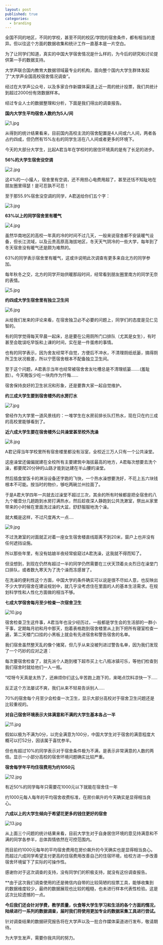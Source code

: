 ```yaml
---
layout: post
published: true
categories:
  - branding
---
```




全国不同的地区，不同的学校，甚至不同的校区/学院的宿舍条件，都有相当的差异。但以往这个方面的数据收集和统计工作一直基本是一片空白。

为了让同学们知道，真实的中国大学宿舍情况是什么样的，为今后的研究和讨论提供第一手的数据支持。

大学声联合国内教育大数据领域最专业的机构，面向整个国内大学生群体发起了“大学声全国高校宿舍情况调查”。

经过在大学声公众号，以及多家合作新媒体渠道上近一周的统计投票，我们共统计到超过2000份有效数据样本。

经过专业人士的数据整理和分析，下面是我们得出的调查报告。



**国内大学生平均宿舍人数约为5人/间**


![1.jpg]({{site.baseurl}}/image/1.jpg)



从得到的统计结果看来，目前国内高校主流的宿舍配置是4人间或六人间，两者各占约四成，但仍然有15%左右的同学生活在八人间或者更多的环境下。

今天的大部分大学生，比起A君当年在学校时的居住环境真的是有了长足的进步。



**56%的大学生宿舍没空调**


![2.jpg]({{site.baseurl}}/image/2.jpg)



这4%的一小撮人，宿舍里有空调，还不用担心电费用超了，甚至还恬不知耻地在朋友圈里得瑟！是可忍孰不可忍！

至于那55.9%宿舍没空调的同学，A君送给你们五个字：


![3.jpg]({{site.baseurl}}/image/3.jpg)




**63%以上的同学宿舍里有暖气**


![4.jpg]({{site.baseurl}}/image/4.jpg)



虽然华南地区的高校一年真的冷的时间不过几天，一般来说宿舍都不安装暖气设备，但长江流域，以及云贵高原高海拔地区，冬天天气阴冷的一些大学，每年到了冬天宿舍没有暖气还是颇为难熬的。

63%的同学表示宿舍里有暖气，这或许说明此次调查有更多来自北方的同学参加。

每年秋冬之交，北方的同学开始供暖那段时间，经常看到朋友圈里南方的同学无奈的表情。


![5.jpg]({{site.baseurl}}/image/5.jpg)




**约四成大学生宿舍里有独立卫生间**


![6.jpg]({{site.baseurl}}/image/6.jpg)



从给我们发来的评论来看，在宿舍独卫必不必要的问题上，同学们的态度是见仁见智的。

有的同学觉得每天早晨一起床，总是要在公用厕所门口排队（尤其是女生），有时甚至会耽误吃早饭和上课的时间，实在是一件蛋疼的事情。

也有的同学表示，因为舍友经常不自觉，方便后不冲水，不清理厕纸纸篓，搞得厕所卫生状况极差，所以宁愿宿舍根本不配备独立卫生间。

至于这个问题，A君表示当年也经常被宿舍舍友吐槽总是不清理纸篓.......(羞耻脸）。今天晚饭少吃一块肉作为忏悔......

宿舍保持良好的卫生状况和形象，还是要靠大家一起自觉维护。




**约三成大学生要到宿舍楼外的水房打水**


![7.jpg]({{site.baseurl}}/image/7.jpg)



曾经作为大学里一道风景线的：一堆学生在水房前排长队打热水，现在只在约三成的高校里能够看到了。




**近六成大学生要在宿舍楼外公共澡堂甚至校外洗澡**


![8.jpg]({{site.baseurl}}/image/8.jpg)



A君记得当年学校里所有宿舍楼里都没有浴室，全校近三万人只有一个公共澡堂。

这座澡堂还偏偏就建在全校所有主要建筑中海拔最高的地方，A君每次想要去洗个澡，都要爬20分钟的山路才能到达建在半山腰的澡堂。

然后插食堂饭卡的淋浴设备还字跑的飞快，一个热水澡想要洗好，不花上五六块钱根本不可能。按当时的物价，够吃两碗兰州拉面了。

于是A君大学四年一共就去过澡堂不超过三次，其余的所有时候都是把全宿舍的八九个暖壶分几趟跑到水房打满热水，然后趁夜深人静跑到公共洗漱室，祭出从家里带来的小时候在里面洗过澡的大盆，舒舒服服地洗个澡。


就大概是这样，不过尺度再大一点....


![9.jpg]({{site.baseurl}}/image/9.jpg)



不过洗漱室的对面就正对着一座女生宿舍楼直线距离不到20米，窗户上也并没有任何遮挡设施。

所以那些年里，有没有姑娘半夜经常偷窥过A君洗澡，这我就不得而知了。

但没想到，到现在仍然有超过一半的同学仍然需要在三伏天顶着炎炎烈日在澡堂门口排队，或者数九寒天为了洗个澡而冻感冒了。

在洗澡的便利性这个方面，中国大学的条件确实可以说是很不尽如人意，也反映出不少大学的宿舍在建设规划中，就几乎没考虑住在里面的人的基本生活需求。在规划科学性和人性化方面做的相当不够。



**七成大学宿舍每月至少检查一次宿舍卫生**


![10.jpg]({{site.baseurl}}/image/10.jpg)



宿舍检查卫生这件事，A君当年也没少经历过，一般都是学生会的生活部的一群小干事，定期每月初和月中那天，抱着表格跑到宿舍楼里从上到下把所有寝室检查一遍，第二天楼门口挂的小黑板上就会有先进宿舍和警告宿舍的名单。

我们宿舍虽然整天乱的像个猪窝，但几乎从来没被列进过警告名单，因为我们发现了一个巧妙的应对之道：

每次要宿舍检查了，就先派个人跑到楼下超市买上七八瓶冰镇可乐，等他们检查到我们宿舍时就给他们一人一瓶。

“哎呀今天真是太热了，还麻烦你们这么辛苦跑上跑下的，来喝点饮料凉快一下.....

反正这个方法屡试不爽，我们从来不轻易告诉别人.....

70%的宿舍每个月至少会检查一次卫生，显示大部分高校对于宿舍卫生问题还是比较重视的。



**对自己宿舍环境表示大体满意和不满的大学生基本各占一半**


![11.jpg]({{site.baseurl}}/image/11.jpg)



假如以极为不满为0分，以完全满意为100分，中国大学生对于宿舍的满意程度大概可以打52分，因该属于喜忧参半。

但也有超过10%的同学表示对于宿舍条件极为不满，是表示非常满意的人数的两倍。显示一小部分高校的宿舍环境问题确实比较严重。



**宿舍每学年平均住宿费用为约1050元**


![12.jpg]({{site.baseurl}}/image/12.jpg)



有近50%的同学每年只需要花1000元以下就能在宿舍住一年

约1000元每人每年的平均宿舍收费标准，在房价飙升的今天确实是显得相当良心。



**六成以上的大学生倾向于希望花更多的钱住更好的宿舍**


![13.jpg]({{site.baseurl}}/image/13.jpg)



从上面三个问题的统计结果来看，目前大学生对于自身居住环境的意见持满意和不满的同学各参半，总体舆情依然在可控范围内。

而目前约1000元每年的平均宿舍费用在房价飙升的今天确实也是显得相当良心。而超过六成同学希望支付更高的住宿费用改善自己的住宿环境，给校方进一步改善宿舍环境留下了实际的可操作性。



感谢你对于这次调查的支持，没有同学们的积极支持，就没有这份调查报告。

**由于这次我们调查使用的还是微信内自带的比较简陋的投票工具，能够收集到的数据维度较少，最终的数据展现也比较的粗糙，也未进行样本代表性检验。这是这次比较遗憾的一点。

**今后我们还会针对学费，教学质量，伙食等大学生学习和生活的各个方面的情况，陆续进行一系列的数据调查，届时我们将使用更加专业的数据采集工具进行尝试。**

针对调查结果的数据研究报告将在大学声以及一批合作媒体渠道进行发布，敬请期待。

为大学生发声，需要你我共同的努力。

